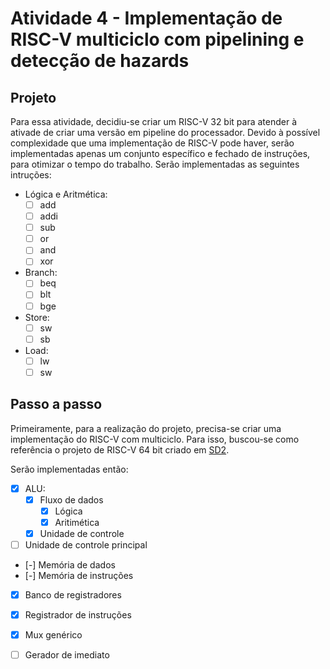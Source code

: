 # Atividade 4 - Implementação de RISC-V multiciclo com pipelining e detecção de hazards

## Projeto
Para essa atividade, decidiu-se criar um RISC-V 32 bit para atender à ativade de criar uma versão em pipeline do processador. Devido à possível complexidade que uma implementação de RISC-V pode haver, serão implementadas apenas um conjunto específico e fechado de instruções, para otimizar o tempo do trabalho.
Serão implementadas as seguintes intruções:

- Lógica e Aritmética:
  - [ ] add
  - [ ] addi
  - [ ] sub
  - [ ] or
  - [ ] and
  - [ ] xor
- Branch:
  - [ ] beq
  - [ ] blt
  - [ ] bge
- Store:
  - [ ] sw
  - [ ] sb
- Load:
  - [ ] lw
  - [ ] sw
 
## Passo a passo

Primeiramente, para a realização do projeto, precisa-se criar uma implementação do RISC-V com multiciclo. Para isso, buscou-se como referência o projeto de RISC-V 64 bit criado em [SD2](https://github.com/henriquegreg/PCS3225---Sistemas-Digitais-II-2023-/). 

Serão implementadas então:
  - [X] ALU:
    - [X] Fluxo de dados
      - [X] Lógica
      - [X] Aritimética
    - [X] Unidade de controle
  - [ ] Unidade de controle principal
  - [-] Memória de dados
  - [-] Memória de instruções
  - [X] Banco de registradores
  - [X] Registrador de instruções
  - [X] Mux genérico
  - [ ] Gerador de imediato
  
   
